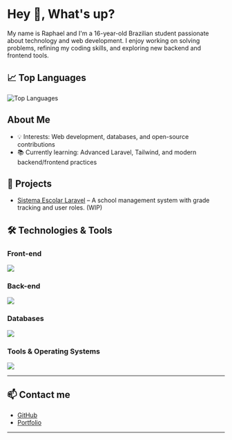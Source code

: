 # Hey 👋, What's up?

My name is Raphael and I'm a 16-year-old Brazilian student passionate about technology and web development. I enjoy working on solving problems, refining my coding skills, and exploring new backend and frontend tools.



## 📈 Top Languages

![Top Languages](https://github-readme-stats.vercel.app/api/top-langs/?username=Raphsss&layout=compact&theme=dark)

## About Me

- 💡 Interests: Web development, databases, and open-source contributions
- 📚 Currently learning: Advanced Laravel, Tailwind, and modern backend/frontend practices



## 💾 Projects

- [Sistema Escolar Laravel](https://github.com/Raphsss/Sistema-Escolar) – A school management system with grade tracking and user roles. (WIP)


## 🛠️ Technologies & Tools

### Front-end
[![](https://skillicons.dev/icons?i=html,css,js,tailwind)](https://skillicons.dev)

### Back-end
[![](https://skillicons.dev/icons?i=php,laravel)](https://skillicons.dev)

### Databases
[![](https://skillicons.dev/icons?i=mysql,mariadb)](https://skillicons.dev)

### Tools & Operating Systems
[![](https://skillicons.dev/icons?i=git,linux)](https://skillicons.dev)

---

## 📫 Contact me

- [GitHub](https://github.com/Raphsss)
- [Portfolio](#)

---

